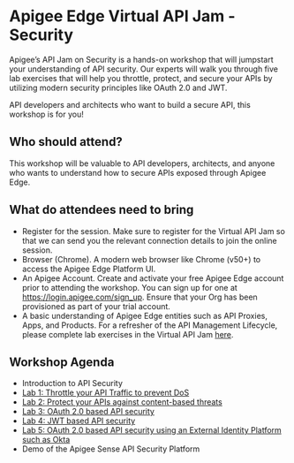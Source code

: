 # **Apigee Edge Virtual API Jam - Security**
Apigee’s API Jam on Security is a hands-on workshop that will jumpstart your understanding of API security. Our experts will walk you through five lab exercises that will help you throttle, protect, and secure your APIs by utilizing modern security principles like OAuth 2.0 and JWT. 

API developers and architects who want to build a secure API, this workshop is for you!

## **Who should attend?**
This workshop will be valuable to API developers, architects, and anyone who wants to understand how to secure APIs exposed through Apigee Edge.

## **What do attendees need to bring**
- Register for the session. Make sure to register for the Virtual API Jam so that we can send you the relevant connection details to join the online session.
- Browser (Chrome). A modern web browser like Chrome (v50+) to access the Apigee Edge Platform UI.
- An Apigee Account. Create and activate your free Apigee Edge account prior to attending the workshop. You can sign up for one at https://login.apigee.com/sign_up. Ensure that your Org has been provisioned as part of your trial account.
- A basic understanding of Apigee Edge entities such as API Proxies, Apps, and Products. For a refresher of the API Management Lifecycle, please complete lab exercises in the Virtual API Jam [here](https://github.com/rmistry75/devjam3/tree/master/Labs/VirtualAPIJam).

## **Workshop Agenda**

- Introduction to API Security
- [Lab 1: Throttle your API Traffic to prevent DoS](https://github.com/kbouwmee/AdvancedVirtualAPIJam/tree/master/SecurityJam/Lab%201%20Traffic%20Management%20-%20Throttle%20APIs)
- [Lab 2: Protect your APIs against content-based threats](https://github.com/kbouwmee/AdvancedVirtualAPIJam/tree/master/SecurityJam/Lab%202%20-%20Threat%20Protection)
- [Lab 3: OAuth 2.0 based API security](https://github.com/kbouwmee/AdvancedVirtualAPIJam/tree/master/SecurityJam/Lab%203%20-%20Securing%20APIs%20with%20OAuth2%20Client%20Credentials)
- [Lab 4: JWT based API security](https://github.com/kbouwmee/AdvancedVirtualAPIJam/tree/master/SecurityJam/Lab%204%20-%20JWT)
- [Lab 5: OAuth 2.0 based API security using an External Identity Platform such as Okta](https://github.com/kbouwmee/AdvancedVirtualAPIJam/tree/master/SecurityJam/Lab%205%20-%20External%20OAuth%20Token%20using%20Okta)
- Demo of the Apigee Sense API Security Platform
